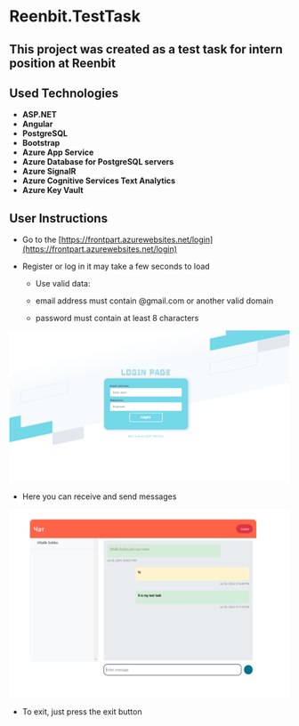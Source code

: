 # Reenbit.TestTask

## This project was created as a test task for intern position at Reenbit

## Used Technologies

- **ASP.NET**
- **Angular**
- **PostgreSQL**
- **Bootstrap**
- **Azure App Service**
- **Azure Database for PostgreSQL servers**
- **Azure SignalR**
- **Azure Cognitive Services Text Analytics**
- **Azure Key Vault**



## User Instructions

- Go to the [https://frontpart.azurewebsites.net/login](https://frontpart.azurewebsites.net/login)

- Register or log in  it may take a few seconds to load

    - Use valid data:

    - email address must contain @gmail.com or another valid domain

    - password must contain at least 8 characters


![login page](images/Pic1.png)

- Here you can receive and send messages

![Chat page](images/Pic2.png)

- To exit, just press the exit button
